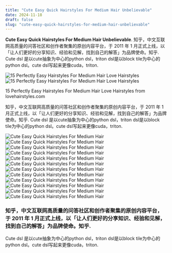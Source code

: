 ```yaml
---
title: "Cute Easy Quick Hairstyles For Medium Hair Unbelievable"
date: 2024-11-18
draft: false
slug: "cute-easy-quick-hairstyles-for-medium-hair-unbelievable" 
---
```


**Cute Easy Quick Hairstyles For Medium Hair Unbelievable**. 知乎，中文互联网高质量的问答社区和创作者聚集的原创内容平台，于 2011 年 1 月正式上线，以「让人们更好的分享知识、经验和见解，找到自己的解答」为品牌使命。知乎. Cute dsl 是以cute抽象为中心的python dsl，triton dsl是以block tile为中心的python dsl。cute dsl写起来更像cuda，triton.

![15 Perfectly Easy Hairstyles For Medium Hair Love Hairstyles](https://lovehairstyles.com/wp-content/uploads/2022/07/easy-hairstyles-for-medium-hair-guide-twisted-mid-length-updo-931x2048.jpg)![15 Perfectly Easy Hairstyles For Medium Hair Love Hairstyles](https://lovehairstyles.com/wp-content/uploads/2022/07/easy-hairstyles-for-medium-hair-guide-twisted-mid-length-updo-931x2048.jpg)

15 Perfectly Easy Hairstyles For Medium Hair Love Hairstyles from lovehairstyles.com

知乎，中文互联网高质量的问答社区和创作者聚集的原创内容平台，于 2011 年 1 月正式上线，以「让人们更好的分享知识、经验和见解，找到自己的解答」为品牌使命。知乎. Cute dsl 是以cute抽象为中心的python dsl，triton dsl是以block tile为中心的python dsl。cute dsl写起来更像cuda，triton.

![Cute Easy Quick Hairstyles For Medium Hair ](https://i.pinimg.com/originals/83/63/24/836324c77618b679eed156a20e93b1fa.jpg " 28+ Cute Easy Hairstyles For Medium Length Hair Hairstyle Catalog")![Cute Easy Quick Hairstyles For Medium Hair ](https://lovehairstyles.com/wp-content/uploads/2022/07/easy-hairstyles-for-medium-hair-guide-twisted-mid-length-updo-931x2048.jpg " 15 Perfectly Easy Hairstyles For Medium Hair Love Hairstyles")![Cute Easy Quick Hairstyles For Medium Hair ](https://i.pinimg.com/originals/7e/65/42/7e65428bdb71a95bc455135eb5bc4b13.jpg " 5 Minute Tutorial Elegant Hairstyle Elegant hairstyles, Easy")![Cute Easy Quick Hairstyles For Medium Hair ](https://www.k4fashion.com/wp-content/uploads/2020/06/Easy-Step-by-Step-Hairstyles-for-Long-Medium-Short-Hair-11.jpg " Wonderful Info About Easy Hairstyles For Medium Hair Step By With")![Cute Easy Quick Hairstyles For Medium Hair ](https://content.latest-hairstyles.com/wp-content/uploads/elegant-waterfall-braid-medium-cute.jpg " 32 Cute Hairstyles for Medium Length Hair Right Now")![Cute Easy Quick Hairstyles For Medium Hair ](https://i.ytimg.com/vi/_W203mKEscM/maxresdefault.jpg " 3 Easy Hairstyles for SHORT / Medium Hair Tutorial Cute Girls")![Cute Easy Quick Hairstyles For Medium Hair ](https://lovehairstyles.com/wp-content/uploads/2022/07/easy-hairstyles-for-medium-hair-guide-knotted-medium-hairdo-768x2304.jpg " 15 Perfectly Easy Hairstyles For Medium Hair Love Hairstyles")![Cute Easy Quick Hairstyles For Medium Hair ](https://i.pinimg.com/originals/cd/d4/4e/cdd44e6c45d658c99184aa2ee2d27eda.jpg " These easy hairstyles for medium hair are stylish ")![Cute Easy Quick Hairstyles For Medium Hair ](http://www.fenzyme.com/wp-content/uploads/2016/03/Medium-Length-Hairstyles-For-Women-20.jpg " 45 Easy Medium Length Hairstyles for Women")![Cute Easy Quick Hairstyles For Medium Hair ](https://therighthairstyles.com/wp-content/uploads/2019/07/medium-length-hair-tutorials-featured-image.jpg " 15 Cute Hairstyles for Medium Hair Length with Alisha Jared")![Cute Easy Quick Hairstyles For Medium Hair ](https://i.ytimg.com/vi/kqKoLVGvv9c/maxresdefault.jpg " 4 EASY HAIRSTYLES FOR MEDIUM HAIR & LONG HAIR YouTube")![Cute Easy Quick Hairstyles For Medium Hair ](http://pophaircuts.com/images/2018/02/super-cute-and-easy-medium-hairstyles-for-women-2018-medium-hair-cuts-4.jpg " 10 Super Cute and Easy Medium Hairstyles 2021")

### 知乎，中文互联网高质量的问答社区和创作者聚集的原创内容平台，于 2011 年 1 月正式上线，以「让人们更好的分享知识、经验和见解，找到自己的解答」为品牌使命。知乎.

Cute dsl 是以cute抽象为中心的python dsl，triton dsl是以block tile为中心的python dsl。cute dsl写起来更像cuda，triton.